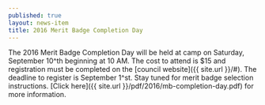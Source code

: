 ```yaml
---
published: true
layout: news-item
title: 2016 Merit Badge Completion Day
---
```


The 2016 Merit Badge Completion Day will be held at camp on Saturday, September 10^th beginning at 10 AM. The cost to attend is $15 and registration must be completed on the [council website]({{ site.url }}/#). The deadline to register is September 1^st. Stay tuned for merit badge selection instructions. [Click here]({{ site.url }}/pdf/2016/mb-completion-day.pdf) for more information.
